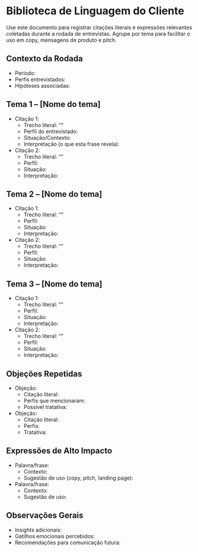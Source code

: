 # Biblioteca de Linguagem do Cliente

Use este documento para registrar citações literais e expressões relevantes coletadas durante a rodada de entrevistas. Agrupe por tema para facilitar o uso em copy, mensagens de produto e pitch.

## Contexto da Rodada

- Período:
- Perfis entrevistados:
- Hipóteses associadas:

## Tema 1 – [Nome do tema]

- Citação 1:
  - Trecho literal: “”
  - Perfil do entrevistado:
  - Situação/Contexto:
  - Interpretação (o que esta frase revela):
- Citação 2:
  - Trecho literal: “”
  - Perfil:
  - Situação:
  - Interpretação:

## Tema 2 – [Nome do tema]

- Citação 1:
  - Trecho literal: “”
  - Perfil:
  - Situação:
  - Interpretação:
- Citação 2:
  - Trecho literal: “”
  - Perfil:
  - Situação:
  - Interpretação:

## Tema 3 – [Nome do tema]

- Citação 1:
  - Trecho literal: “”
  - Perfil:
  - Situação:
  - Interpretação:
- Citação 2:
  - Trecho literal: “”
  - Perfil:
  - Situação:
  - Interpretação:

## Objeções Repetidas

- Objeção:
  - Citação literal:
  - Perfis que mencionaram:
  - Possível tratativa:
- Objeção:
  - Citação literal:
  - Perfis:
  - Tratativa:

## Expressões de Alto Impacto

- Palavra/frase:
  - Contexto:
  - Sugestão de uso (copy, pitch, landing page):
- Palavra/frase:
  - Contexto:
  - Sugestão de uso:

## Observações Gerais

- Insights adicionais:
- Gatilhos emocionais percebidos:
- Recomendações para comunicação futura:
